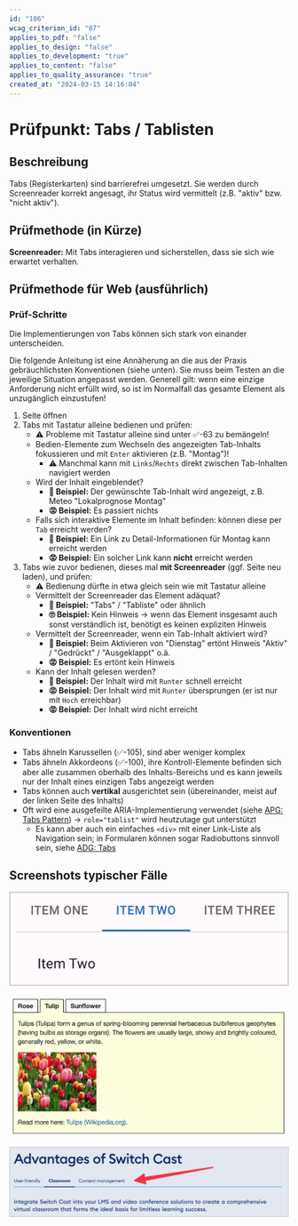 ```yaml
---
id: "106"
wcag_criterion_id: "87"
applies_to_pdf: "false"
applies_to_design: "false"
applies_to_development: "true"
applies_to_content: "false"
applies_to_quality_assurance: "true"
created_at: "2024-03-15 14:16:04"
---
```


# Prüfpunkt: Tabs / Tablisten

## Beschreibung

Tabs (Registerkarten) sind barrierefrei umgesetzt. Sie werden durch Screenreader korrekt angesagt, ihr Status wird vermittelt (z.B. "aktiv" bzw. "nicht aktiv").

## Prüfmethode (in Kürze)

**Screenreader:** Mit Tabs interagieren und sicherstellen, dass sie sich wie erwartet verhalten.

## Prüfmethode für Web (ausführlich)

### Prüf-Schritte

Die Implementierungen von Tabs können sich stark von einander unterscheiden.

Die folgende Anleitung ist eine Annäherung an die aus der Praxis gebräuchlichsten Konventionen (siehe unten). Sie muss beim Testen an die jeweilige Situation angepasst werden. Generell gilt: wenn eine einzige Anforderung nicht erfüllt wird, so ist im Normalfall das gesamte Element als unzugänglich einzustufen!

1. Seite öffnen
1. Tabs mit Tastatur alleine bedienen und prüfen:
    - ⚠️ Probleme mit Tastatur alleine sind unter ✅-63 zu bemängeln!
    - Bedien-Elemente zum Wechseln des angezeigten Tab-Inhalts fokussieren und mit `Enter` aktivieren (z.B. "Montag")!
        - ⚠️ Manchmal kann mit `Links`/`Rechts` direkt zwischen Tab-Inhalten navigiert werden
    - Wird der Inhalt eingeblendet?
        - **🙂 Beispiel:** Der gewünschte Tab-Inhalt wird angezeigt, z.B. Meteo "Lokalprognose Montag"
        - **😡 Beispiel:** Es passiert nichts
    - Falls sich interaktive Elemente im Inhalt befinden: können diese per `Tab` erreicht werden?
        - **🙂 Beispiel:** Ein Link zu Detail-Informationen für Montag kann erreicht werden
        - **😡 Beispiel:** Ein solcher Link kann **nicht** erreicht werden
1. Tabs wie zuvor bedienen, dieses mal **mit Screenreader** (ggf. Seite neu laden), und prüfen:
    - ⚠️ Bedienung dürfte in etwa gleich sein wie mit Tastatur alleine
    - Vermittelt der Screenreader das Element adäquat?
        - **🙂 Beispiel:** "Tabs" / "Tabliste" oder ähnlich
        - **🙄 Beispiel:** Kein Hinweis → wenn das Element insgesamt auch sonst verständlich ist, benötigt es keinen expliziten Hinweis
    - Vermittelt der Screenreader, wenn ein Tab-Inhalt aktiviert wird?
        - **🙂 Beispiel:** Beim Aktivieren von "Dienstag" ertönt Hinweis "Aktiv" / "Gedrückt" / "Ausgeklappt" o.ä.
        - **😡 Beispiel:** Es ertönt kein Hinweis
    - Kann der Inhalt gelesen werden?
        - **🙂 Beispiel:** Der Inhalt wird mit `Runter` schnell erreicht
        - **😡 Beispiel:** Der Inhalt wird mit `Runter` übersprungen (er ist nur mit `Hoch` erreichbar)
        - **😡 Beispiel:** Der Inhalt wird nicht erreicht

### Konventionen

- Tabs ähneln Karussellen (✅-105), sind aber weniger komplex
- Tabs ähneln Akkordeons (✅-100), ihre Kontroll-Elemente befinden sich aber alle zusammen oberhalb des Inhalts-Bereichs und es kann jeweils nur der Inhalt eines einzigen Tabs angezeigt werden
- Tabs können auch **vertikal** ausgerichtet sein (übereinander, meist auf der linken Seite des Inhalts)
- Oft wird eine ausgefeilte ARIA-Implementierung verwendet (siehe [APG: Tabs Pattern](https://www.w3.org/WAI/ARIA/apg/patterns/tabs/)) → `role="tablist"` wird heutzutage gut unterstützt
    - Es kann aber auch ein einfaches `<div>` mit einer Link-Liste als Navigation sein; in Formularen können sogar Radiobuttons sinnvoll sein, siehe [ADG: Tabs](https://www.accessibility-developer-guide.com/examples/widgets/tabs/)

## Screenshots typischer Fälle

![React Material Tabs](images/react-material-tabs.png)

![Tabs aus dem ADG](images/tabs-aus-dem-adg.png)

![Tabs von Switch Cast](images/tabs-von-switch-cast.png)